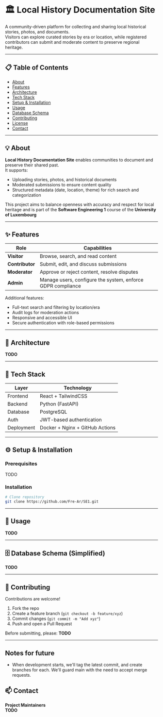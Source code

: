 # 🏛️ Local History Documentation Site

A community-driven platform for collecting and sharing local historical stories, photos, and documents.  
Visitors can explore curated stories by era or location, while registered contributors can submit and moderate content to preserve regional heritage.

---

## 📋 Table of Contents
- [About](#-about)
- [Features](#-features)
- [Architecture](#-architecture)
- [Tech Stack](#-tech-stack)
- [Setup & Installation](#-setup--installation)
- [Usage](#-usage)
- [Database Schema](#-database-schema)
- [Contributing](#-contributing)
- [License](#-license)
- [Contact](#-contact)

---



## 💡 About

**Local History Documentation Site** enables communities to document and preserve their shared past.  
It supports:
- Uploading stories, photos, and historical documents  
- Moderated submissions to ensure content quality  
- Structured metadata (date, location, theme) for rich search and categorization  

This project aims to balance openness with accuracy and respect for local heritage and is part of the **Software Engineering 1** course of the **University of Luxembourg**


---

## ✨ Features

| Role | Capabilities |
|------|---------------|
| **Visitor** | Browse, search, and read content |
| **Contributor** | Submit, edit, and discuss submissions |
| **Moderator** | Approve or reject content, resolve disputes |
| **Admin** | Manage users, configure the system, enforce GDPR compliance |

Additional features:
- Full-text search and filtering by location/era  
- Audit logs for moderation actions  
- Responsive and accessible UI  
- Secure authentication with role-based permissions
--- 
## 🧱 Architecture

**TODO**


---
## 🧰 Tech Stack

| Layer | Technology |
|--------|-------------|
| Frontend | React + TailwindCSS |
| Backend | Python (FastAPI) |
| Database | PostgreSQL |
| Auth | JWT-based authentication |
| Deployment | Docker + Nginx + GitHub Actions |

---
## ⚙️ Setup & Installation

### Prerequisites
TODO

### Installation
```bash
# Clone repository
git clone https://github.com/Fre-Ar/SE1.git
```
---
## 🚀 Usage

**TODO**

---

## 🗄️ Database Schema (Simplified)

**TODO**

---

## 🤝 Contributing

Contributions are welcome!  
1. Fork the repo  
2. Create a feature branch (`git checkout -b feature/xyz`)  
3. Commit changes (`git commit -m "Add xyz"`)  
4. Push and open a Pull Request  

Before submitting, please:
**TODO**

---
## Notes for future
- When development starts, we'll tag the latest commit, and create branches for each. We'll guard main with the need to accept merge requests.

## 📫 Contact

**Project Maintainers**  
**TODO**